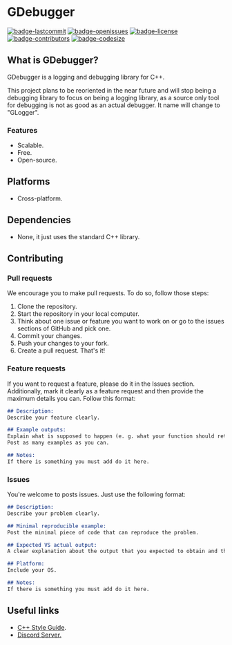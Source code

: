 # GDebugger
[![badge-lastcommit](https://img.shields.io/github/last-commit/GaryNLOL/GDebugger?style=for-the-badge)](https://github.com/GaryNLOL/GDebugger/commits/main)
[![badge-openissues](https://img.shields.io/github/issues-raw/GaryNLOL/GDebugger?style=for-the-badge)](https://github.com/GaryNLOL/GDebugger/issues)
[![badge-license](https://img.shields.io/github/license/GaryNLOL/GDebugger?style=for-the-badge)](https://github.com/GaryNLOL/GDebugger/blob/main/LICENSE)
[![badge-contributors](https://img.shields.io/github/contributors/GaryNLOL/GDebugger?style=for-the-badge)](https://github.com/GaryNLOL/GDebugger/graphs/contributors)
[![badge-codesize](https://img.shields.io/github/languages/code-size/GaryNLOL/GDebugger?style=for-the-badge)](https://github.com/GaryNLOL/GDebugger)

## What is GDebugger?
GDebugger is a logging and debugging library for C++.

This project plans to be reoriented in the near future and will stop being a debugging library to focus on being a logging library, as a source only tool for debugging is not as good as an actual debugger. It name will change to "GLogger".

### Features
- Scalable.
- Free.
- Open-source.

## Platforms
- Cross-platform.

## Dependencies
- None, it just uses the standard C++ library.

## Contributing
### Pull requests
We encourage you to make pull requests. To do so, follow those steps:
1. Clone the repository.
2. Start the repository in your local computer.
3. Think about one issue or feature you want to work on or go to the issues sections of GitHub and pick one.
4. Commit your changes.
5. Push your changes to your fork.
6. Create a pull request.
That's it!

### Feature requests
If you want to request a feature, please do it in the Issues section. Additionally, mark it clearly as a feature request and then provide the maximum details you can. Follow this format:
```markdown
## Description:
Describe your feature clearly.

## Example outputs:
Explain what is supposed to happen (e. g. what your function should return when is called).
Post as many examples as you can.

## Notes:
If there is something you must add do it here.
```

### Issues
You're welcome to posts issues. Just use the following format:
```markdown
## Description:
Describe your problem clearly.

## Minimal reproducible example:
Post the minimal piece of code that can reproduce the problem.

## Expected VS actual output:
A clear explanation about the output that you expected to obtain and the output you obtained.

## Platform:
Include your OS.

## Notes:
If there is something you must add do it here.
```

## Useful links
- [C++ Style Guide](https://github.com/GaryNLOL/GSS-Language/blob/main/docs/C%2B%2B%20Style%20Guide.md).
- [Discord Server.](https://discord.gg/RQN6gcDQwX)
